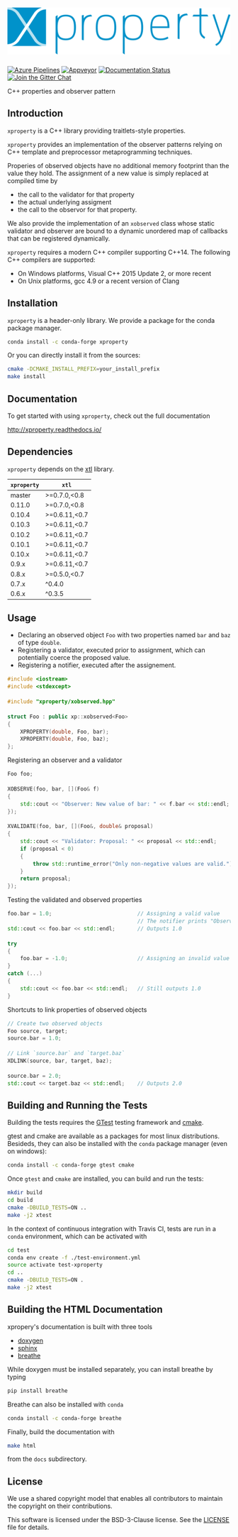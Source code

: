 # ![xproperty](docs/source/xproperty.svg)

[![Azure Pipelines](https://dev.azure.com/jupyter-xeus/jupyter-xeus/_apis/build/status/jupyter-xeus.xproperty?branchName=master)](https://dev.azure.com/jupyter-xeus/jupyter-xeus/_build/latest?definitionId=8&branchName=master)
[![Appveyor](https://ci.appveyor.com/api/projects/status/0cbb1v1tgte5b7pk?svg=true)](https://ci.appveyor.com/project/jupyter-xeus/xproperty)
[![Documentation Status](http://readthedocs.org/projects/xproperty/badge/?version=latest)](https://xproperty.readthedocs.io/en/latest/?badge=latest)
[![Join the Gitter Chat](https://badges.gitter.im/Join%20Chat.svg)](https://gitter.im/QuantStack/Lobby?utm_source=badge&utm_medium=badge&utm_campaign=pr-badge&utm_content=badge)

C++ properties and observer pattern

## Introduction

`xproperty` is a C++ library providing traitlets-style properties.

`xproperty` provides an implementation of the observer patterns relying on C++ template and preprocessor metaprogramming techniques.

Properies of observed objects have no additional memory footprint than the value they hold. The assignment of a new value is simply
replaced at compiled time by

- the call to the validator for that property
- the actual underlying assigment
- the call to the observor for that property.

We also provide the implementation of an `xobserved` class whose static validator and observer are bound to a dynamic unordered map
of callbacks that can be registered dynamically.

`xproperty` requires a modern C++ compiler supporting C++14. The following C++ compilers are supported:

- On Windows platforms, Visual C++ 2015 Update 2, or more recent
- On Unix platforms, gcc 4.9 or a recent version of Clang

## Installation

`xproperty` is a header-only library. We provide a package for the conda package manager.

```bash
conda install -c conda-forge xproperty
```

Or you can directly install it from the sources:

```bash
cmake -DCMAKE_INSTALL_PREFIX=your_install_prefix
make install
```

## Documentation

To get started with using `xproperty`, check out the full documentation

http://xproperty.readthedocs.io/

## Dependencies

`xproperty` depends on the [xtl](https://github.com/xtensor-stack/xtl) library.

| `xproperty` |     `xtl`     |
|-------------|---------------|
|   master    | >=0.7.0,<0.8  |
|   0.11.0    | >=0.7.0,<0.8  |
|   0.10.4    | >=0.6.11,<0.7 |
|   0.10.3    | >=0.6.11,<0.7 |
|   0.10.2    | >=0.6.11,<0.7 |
|   0.10.1    | >=0.6.11,<0.7 |
|   0.10.x    | >=0.6.11,<0.7 |
|   0.9.x     | >=0.6.11,<0.7 |
|   0.8.x     | >=0.5.0,<0.7  |
|   0.7.x     | ^0.4.0        |
|   0.6.x     | ^0.3.5        |

## Usage

- Declaring an observed object `Foo` with two properties named `bar` and `baz` of type `double`.
- Registering a validator, executed prior to assignment, which can potentially coerce the proposed value.
- Registering a notifier, executed after the assignement.

```cpp
#include <iostream>
#include <stdexcept>

#include "xproperty/xobserved.hpp"

struct Foo : public xp::xobserved<Foo>
{
    XPROPERTY(double, Foo, bar);
    XPROPERTY(double, Foo, baz);
};
```

Registering an observer and a validator

```cpp
Foo foo;

XOBSERVE(foo, bar, [](Foo& f)
{
    std::cout << "Observer: New value of bar: " << f.bar << std::endl;
});

XVALIDATE(foo, bar, [](Foo&, double& proposal)
{
    std::cout << "Validator: Proposal: " << proposal << std::endl;
    if (proposal < 0)
    {
        throw std::runtime_error("Only non-negative values are valid.");
    }
    return proposal;
});
```

Testing the validated and observed properties

```cpp
foo.bar = 1.0;                           // Assigning a valid value
                                         // The notifier prints "Observer: New value of bar: 1"
std::cout << foo.bar << std::endl;       // Outputs 1.0

try
{
    foo.bar = -1.0;                      // Assigning an invalid value
}
catch (...)
{
    std::cout << foo.bar << std::endl;   // Still outputs 1.0
}
```

Shortcuts to link properties of observed objects

```cpp
// Create two observed objects
Foo source, target;
source.bar = 1.0;

// Link `source.bar` and `target.baz`
XDLINK(source, bar, target, baz);

source.bar = 2.0;
std::cout << target.baz << std::endl;    // Outputs 2.0
```

## Building and Running the Tests

Building the tests requires the [GTest](https://github.com/google/googletest) testing framework and [cmake](https://cmake.org).

gtest and cmake are available as a packages for most linux distributions. Besideds, they can also be installed with the `conda` package manager (even on windows):

```bash
conda install -c conda-forge gtest cmake
```

Once `gtest` and `cmake` are installed, you can build and run the tests:

```bash
mkdir build
cd build
cmake -DBUILD_TESTS=ON ..
make -j2 xtest
```

In the context of continuous integration with Travis CI, tests are run in a `conda` environment, which can be activated with

```bash
cd test
conda env create -f ./test-environment.yml
source activate test-xproperty
cd ..
cmake -DBUILD_TESTS=ON .
make -j2 xtest
```

## Building the HTML Documentation

xpropery's documentation is built with three tools

 - [doxygen](http://www.doxygen.org)
 - [sphinx](http://www.sphinx-doc.org)
 - [breathe](https://breathe.readthedocs.io)

While doxygen must be installed separately, you can install breathe by typing

```bash
pip install breathe
```

Breathe can also be installed with `conda`

```bash
conda install -c conda-forge breathe
```

Finally, build the documentation with

```bash
make html
```

from the `docs` subdirectory.

## License

We use a shared copyright model that enables all contributors to maintain the
copyright on their contributions.

This software is licensed under the BSD-3-Clause license. See the [LICENSE](LICENSE) file for details.
